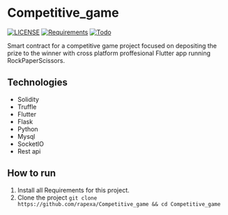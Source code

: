 # Competitive_game

[![LICENSE](https://img.shields.io/badge/LICENSE-MIT-green)](https://github.com/rapexa/Competitive_game/blob/main/LICENSE) 
[![Requirements](https://img.shields.io/badge/Requirements-See%20Here-orange)](https://github.com/rapexa/Competitive_game/blob/main/requirements.txt)
[![Todo](https://img.shields.io/badge/Todo-See%20Here-success)](https://github.com/rapexa/Competitive_game/blob/main/TODO.md)

Smart contract for a competitive game project focused on depositing the prize to the winner with cross platform proffesional Flutter app running RockPaperScissors.

## Technologies

- Solidity
- Truffle
- Flutter
- Flask
- Python
- Mysql
- SocketIO
- Rest api

## How to run
1. Install all Requirements for this project.
2. Clone the project `git clone https://github.com/rapexa/Competitive_game && cd Competitive_game`
